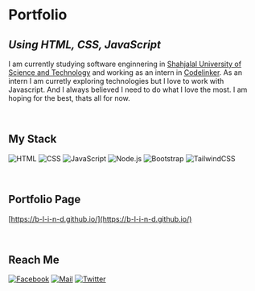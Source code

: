 # Portfolio

## _Using HTML, CSS, JavaScript_

I am currently studying software enginnering in [Shahjalal University of Science and Technology](https://www.sust.edu/) and working as an intern in [Codelinker](https://www.codelinker.com). As an intern I am curretly exploring technologies but I love to work with Javascript. And I always believed I need to do what I love the most. I am hoping for the best, thats all for now.

<br>

## My Stack

![HTML](https://img.shields.io/badge/-HTML-%232c3e50?style=for-the-badge&logo=html5)
![CSS](https://img.shields.io/badge/-CSS-%232c3e50?style=for-the-badge&logo=css3)
![JavaScript](https://img.shields.io/badge/-JavaScript-%232c3e50?style=for-the-badge&logo=javascript)
![Node.js](https://img.shields.io/badge/-Node.js-%232c3e50?style=for-the-badge&logo=node.js)
![Bootstrap](https://img.shields.io/badge/-Bootstrap-%232c3e50?style=for-the-badge&logo=bootstrap)
![TailwindCSS](https://img.shields.io/badge/-Tailwind-%232c3e50?style=for-the-badge&logo=tailwindcss)

<br>

## Portfolio Page

[https://b-l-i-n-d.github.io/](https://b-l-i-n-d.github.io/)

<br>

## Reach Me

[![Facebook](https://img.shields.io/badge/-facebook-%232c3e50?style=for-the-badge&logo=facebook)](https://www.facebook.com/abir.fahim.faisal/)
[![Mail](https://img.shields.io/badge/-gmail-%232c3e50?style=for-the-badge&logo=gmail)](mailto:fahim.faisal.abir@gmail.com)
[![Twitter](https://img.shields.io/badge/-twitter-%232c3e50?style=for-the-badge&logo=twitter)](https://twitter.com/fahimfaisalabir)
